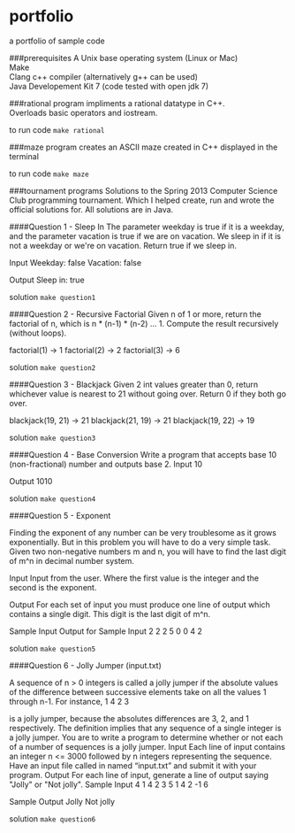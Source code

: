 portfolio
=========

a portfolio of sample code

###prerequisites
A Unix base operating system (Linux or Mac)<br>
Make<br>
Clang c++ compiler (alternatively g++ can be used)<br>
Java Developement Kit 7 (code tested with open jdk 7)

###rational program
impliments a rational datatype in C++.<br>
Overloads basic operators and iostream.

to run code <code>make rational</code>

###maze program
creates an ASCII maze created in C++ displayed in the terminal

to run code <code>make maze</code>


###tournament programs
Solutions to the Spring 2013 Computer Science Club programming tournament.
Which I helped create, run and wrote the official solutions for.
All solutions are in Java.

####Question 1 - Sleep In
The parameter weekday is true if it is a weekday, and the parameter vacation is true if we are on vacation. We sleep in if it is not a weekday or we're on vacation. Return true if we sleep in. 

Input
Weekday: false
Vacation: false

Output
Sleep in: true

solution <code>make question1</code>


####Question 2 - Recursive Factorial
Given n of 1 or more, return the factorial of n, which is n * (n-1) * (n-2) ... 1. Compute the result recursively (without loops). 

factorial(1)    →    1
factorial(2)    →    2
factorial(3)    →    6

solution <code>make question2</code>


####Question 3 - Blackjack
Given 2 int values greater than 0, return whichever value is nearest to 21 without going over. Return 0 if they both go over. 

blackjack(19, 21)    →    21
blackjack(21, 19)    →    21
blackjack(19, 22)    →    19

solution <code>make question3</code>


####Question 4 - Base Conversion
Write a program that accepts base 10 (non-fractional) number and outputs base 2.
Input
10

Output
1010

solution <code>make question4</code>

####Question 5 - Exponent

Finding the exponent of any number can be very troublesome as it grows exponentially. But in this problem you will have to do a very simple task. Given two non-negative numbers m and n, you will have to find the last digit of m^n in decimal number system.

Input
Input from the user. Where the first value is the integer and the second is the exponent.

Output
For each set of input you must produce one line of output which contains a single digit. This digit is the last digit of m^n.


Sample Input                               Output for Sample Input
2 2
2 5
0 0
4
2

solution <code>make question5</code>


####Question 6 - Jolly Jumper (input.txt)

A sequence of n > 0 integers is called a jolly jumper if the absolute values of the difference between successive elements take on all the values 1 through n-1. For instance,
1 4 2 3

is a jolly jumper, because the absolutes differences are 3, 2, and 1 respectively. The definition implies that any sequence of a single integer is a jolly jumper. You are to write a program to determine whether or not each of a number of sequences is a jolly jumper.
Input
Each line of input contains an integer n <= 3000 followed by n integers representing the sequence. Have an input file called in named “input.txt” and submit it with your program.
Output
For each line of input, generate a line of output saying "Jolly" or "Not jolly".
Sample Input
4 1 4 2 3
5 1 4 2 -1 6

Sample Output
Jolly
Not jolly

solution <code>make question6</code>
